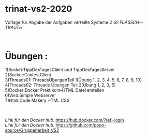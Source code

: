 # trinat-vs2-2020

Vorlage für Abgabe der Aufgaben verteilte Systeme 2 _Gil FLASSCH--TRAUTH_

<br>


<h1> Übungen :</h1>
1)Socket:TippDesTagesClient und TippDesTagesServer<br>
2)Socket:ContestClient<br>
3)Threads01: ThreadsÜbungenTeil 1(Übung 1, 2, 3, 4, 5, 6, 7, 8, 9, 10)<br>
4)Threads02: Threads Übungen Teil 2(Übung 1, 2, 3, 6)<br>
5)Docker:Docker Praktikum–HTML Datei erstellen <br>
6)Web:Simple Webserver<br>
7)Html:Code Makery HTML CSS<br>

<br/><br/>
*Link für den Docker hub:* https://hub.docker.com/?ref=login
<br>
*Link für den Docker hub:* https://github.com/popo-source/Gruppenarbeit_VS2
